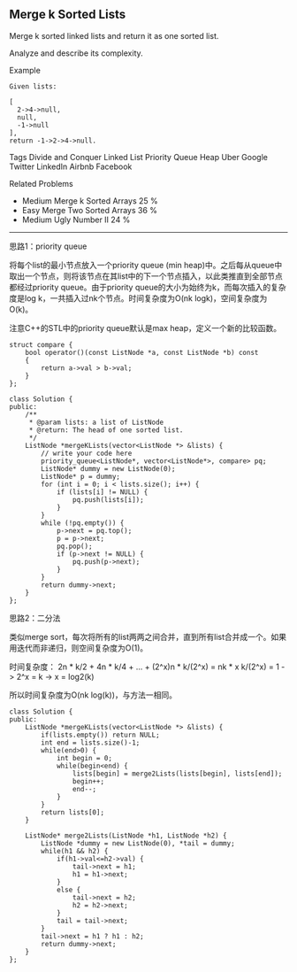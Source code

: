 ## Merge k Sorted Lists  ##

Merge k sorted linked lists and return it as one sorted list.

Analyze and describe its complexity.

Example

	Given lists:
	
	[
	  2->4->null,
	  null,
	  -1->null
	],
	return -1->2->4->null.

Tags 
Divide and Conquer Linked List Priority Queue Heap Uber Google Twitter LinkedIn Airbnb Facebook

Related Problems 

- Medium Merge k Sorted Arrays 25 %
- Easy Merge Two Sorted Arrays 36 %
- Medium Ugly Number II 24 %

----------
思路1：priority queue

将每个list的最小节点放入一个priority queue (min heap)中。之后每从queue中取出一个节点，则将该节点在其list中的下一个节点插入，以此类推直到全部节点都经过priority queue。由于priority queue的大小为始终为k，而每次插入的复杂度是log k，一共插入过nk个节点。时间复杂度为O(nk logk)，空间复杂度为O(k)。

注意C++的STL中的priority queue默认是max heap，定义一个新的比较函数。

	struct compare {
	    bool operator()(const ListNode *a, const ListNode *b) const
	    {
	        return a->val > b->val;
	    }
	};
	
	class Solution {
	public:
	    /**
	     * @param lists: a list of ListNode
	     * @return: The head of one sorted list.
	     */
	    ListNode *mergeKLists(vector<ListNode *> &lists) {
	        // write your code here
	        priority_queue<ListNode*, vector<ListNode*>, compare> pq;
	        ListNode* dummy = new ListNode(0);
	        ListNode* p = dummy;
	        for (int i = 0; i < lists.size(); i++) {
	            if (lists[i] != NULL) {
	                pq.push(lists[i]);
	            }
	        }
	        while (!pq.empty()) {
	            p->next = pq.top();
	            p = p->next;
	            pq.pop();
	            if (p->next != NULL) {
	                pq.push(p->next);
	            }
	        }
	        return dummy->next;
	    }
	};
思路2：二分法

类似merge sort，每次将所有的list两两之间合并，直到所有list合并成一个。如果用迭代而非递归，则空间复杂度为O(1)。

时间复杂度：
2n * k/2 + 4n * k/4 + ... + (2^x)n * k/(2^x) = nk * x
k/(2^x) = 1 -> 2^x = k -> x = log2(k)

所以时间复杂度为O(nk log(k))，与方法一相同。

	class Solution {
	public:
	    ListNode *mergeKLists(vector<ListNode *> &lists) {
	        if(lists.empty()) return NULL;
	        int end = lists.size()-1;
	        while(end>0) {
	            int begin = 0;
	            while(begin<end) {
	                lists[begin] = merge2Lists(lists[begin], lists[end]);
	                begin++;
	                end--;
	            }
	        }
	        return lists[0];
	    }
	
	    ListNode* merge2Lists(ListNode *h1, ListNode *h2) {
	        ListNode *dummy = new ListNode(0), *tail = dummy;
	        while(h1 && h2) {
	            if(h1->val<=h2->val) {
	                tail->next = h1;
	                h1 = h1->next;
	            }
	            else {
	                tail->next = h2;
	                h2 = h2->next;
	            }
	            tail = tail->next;
	        }
	        tail->next = h1 ? h1 : h2;
	        return dummy->next;
	    }
	};